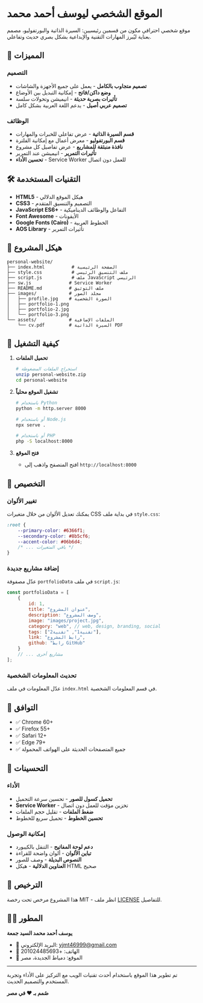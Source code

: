 # الموقع الشخصي ليوسف أحمد محمد

موقع شخصي احترافي مكون من قسمين رئيسيين: السيرة الذاتية والبورتفوليو، مصمم بعناية ليُبرز المهارات التقنية والإبداعية بشكل بصري حديث وتفاعلي.

## 🌟 المميزات

### التصميم
- **تصميم متجاوب بالكامل** - يعمل على جميع الأجهزة والشاشات
- **وضع داكن/فاتح** - إمكانية التبديل بين الأوضاع
- **تأثيرات بصرية حديثة** - انيميشن وتحولات سلسة
- **تصميم عربي أصيل** - يدعم اللغة العربية بشكل كامل

### الوظائف
- **قسم السيرة الذاتية** - عرض تفاعلي للخبرات والمهارات
- **قسم البورتفوليو** - معرض أعمال مع إمكانية الفلترة
- **نافذة منبثقة للمشاريع** - عرض تفاصيل كل مشروع
- **تأثيرات التمرير** - انيميشن عند التمرير
- **تحسين الأداء** - Service Worker للعمل دون اتصال

## 🛠️ التقنيات المستخدمة

- **HTML5** - هيكل الموقع الدلالي
- **CSS3** - التصميم والتنسيق المتقدم
- **JavaScript ES6+** - التفاعل والوظائف الديناميكية
- **Font Awesome** - الأيقونات
- **Google Fonts (Cairo)** - الخطوط العربية
- **AOS Library** - تأثيرات التمرير

## 📁 هيكل المشروع

```
personal-website/
├── index.html          # الصفحة الرئيسية
├── style.css           # ملف التنسيق الرئيسي
├── script.js           # ملف JavaScript الرئيسي
├── sw.js              # Service Worker
├── README.md          # ملف التوثيق
├── images/            # مجلد الصور
│   ├── profile.jpg    # الصورة الشخصية
│   ├── portfolio-1.png
│   ├── portfolio-2.jpg
│   └── portfolio-3.png
└── assets/            # الملفات الإضافية
    └── cv.pdf         # السيرة الذاتية PDF
```

## 🚀 كيفية التشغيل

1. **تحميل الملفات**
   ```bash
   # استخراج الملفات المضغوطة
   unzip personal-website.zip
   cd personal-website
   ```

2. **تشغيل الموقع محلياً**
   ```bash
   # باستخدام Python
   python -m http.server 8000
   
   # أو باستخدام Node.js
   npx serve .
   
   # أو باستخدام PHP
   php -S localhost:8000
   ```

3. **فتح الموقع**
   - افتح المتصفح واذهب إلى `http://localhost:8000`

## 🎨 التخصيص

### تغيير الألوان
يمكنك تعديل الألوان من خلال متغيرات CSS في بداية ملف `style.css`:

```css
:root {
    --primary-color: #6366f1;
    --secondary-color: #8b5cf6;
    --accent-color: #06b6d4;
    /* ... باقي المتغيرات */
}
```

### إضافة مشاريع جديدة
عدّل مصفوفة `portfolioData` في ملف `script.js`:

```javascript
const portfolioData = [
    {
        id: 1,
        title: "عنوان المشروع",
        description: "وصف المشروع",
        image: "images/project.jpg",
        category: "web", // web, design, branding, social
        tags: ["تقنية1", "تقنية2"],
        link: "رابط المشروع",
        github: "رابط GitHub"
    }
    // ... مشاريع أخرى
];
```

### تحديث المعلومات الشخصية
عدّل المعلومات في ملف `index.html` في قسم المعلومات الشخصية.

## 📱 التوافق

- ✅ Chrome 60+
- ✅ Firefox 55+
- ✅ Safari 12+
- ✅ Edge 79+
- ✅ جميع المتصفحات الحديثة على الهواتف المحمولة

## 🔧 التحسينات

### الأداء
- **تحميل كسول للصور** - تحسين سرعة التحميل
- **Service Worker** - تخزين مؤقت للعمل دون اتصال
- **ضغط الملفات** - تقليل حجم الملفات
- **تحسين الخطوط** - تحميل سريع للخطوط

### إمكانية الوصول
- **دعم لوحة المفاتيح** - التنقل بالكيبورد
- **تباين الألوان** - ألوان واضحة للقراءة
- **النصوص البديلة** - وصف للصور
- **العناوين الدلالية** - هيكل HTML صحيح

## 📄 الترخيص

هذا المشروع مرخص تحت رخصة MIT - انظر ملف [LICENSE](LICENSE) للتفاصيل.

## 👨‍💻 المطور

**يوسف أحمد محمد السيد جمعة**
- 📧 البريد الإلكتروني: yjmt46999@gmail.com
- 📱 الهاتف: +201024485693
- 📍 الموقع: دمياط الجديدة، مصر

---

تم تطوير هذا الموقع باستخدام أحدث تقنيات الويب مع التركيز على الأداء وتجربة المستخدم والتصميم الحديث.

**صُمم بـ ❤️ في مصر**

